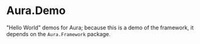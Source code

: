 Aura.Demo
=========

"Hello World" demos for Aura; because this is a demo of the framework, it
depends on the `Aura.Framework` package.
